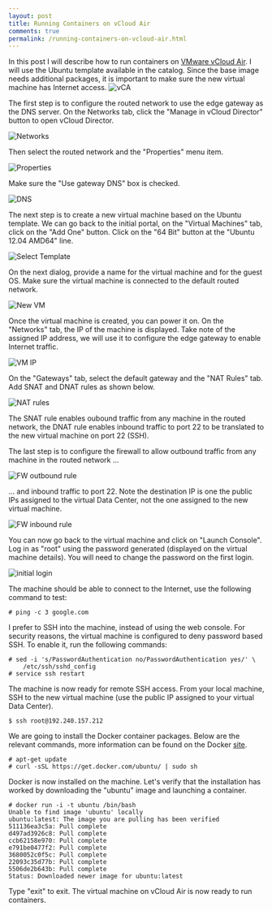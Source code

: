 ```yaml
---
layout: post
title: Running Containers on vCloud Air
comments: true
permalink: /running-containers-on-vcloud-air.html
---
```


In this post I will describe how to run containers on <a href="http://vcloud.vmware.com">VMware vCloud Air</a>. I will use the Ubuntu template available in the catalog. Since the base image needs additional packages, it is important to make sure the new virtual machine has Internet access. 
![vCA](../public/vmware-vcloud-air-1.png)

The first step is to configure the routed network to use the edge gateway as the DNS server. On the Networks tab, click the "Manage in vCloud Director" button to open vCloud Director.

![Networks](../public/networks-1.png)

Then select the routed network and the "Properties" menu item.

![Properties](../public/network-properties-1.png)

Make sure the "Use gateway DNS" box is checked.

![DNS](../public/use-gateway-dns.png)

The next step is to create a new virtual machine based on the Ubuntu template. We can go back to the initial portal, on the "Virtual Machines" tab, click on the "Add One" button. Click on the "64 Bit" button at the "Ubuntu 12.04 AMD64" line.

![Select Template](../public/select-template-1.png)

On the next dialog, provide a name for the virtual machine and for the guest OS. Make sure the virtual machine is connected to the default routed network.

![New VM](../public/new-vm.png)

Once the virtual machine is created, you can power it on. On the "Networks" tab, the IP of the machine is displayed. Take note of the assigned IP address, we will use it to configure the edge gateway to enable Internet traffic.

![VM IP](../public/vm-ip.png)

On the "Gateways" tab, select the default gateway and the "NAT Rules" tab. Add SNAT and DNAT rules as shown below.

![NAT rules](../public/nat-rules-1.png)

The SNAT rule enables oubound traffic from any machine in the routed network, the DNAT rule enables inbound traffic to port 22 to be translated to the new virtual machine on port 22 (SSH).

The last step is to configure the firewall to allow outbound traffic from any machine in the routed network ...

![FW outbound rule](../public/fw-rule-1.png)

... and inbound traffic to port 22. Note the destination IP is one the public IPs assigned to the virtual Data Center, not the one assigned to the new virtual machine.

![FW inbound rule](../public/fw-rule-2.png)

You can now go back to the virtual machine and click on "Launch Console". Log in as "root" using the password generated (displayed on the virtual machine details). You will need to change the password on the first login.

![initial login](../public/console-1.png)

The machine should be able to connect to the Internet, use the following command to test:

    # ping -c 3 google.com

I prefer to SSH into the machine, instead of using the web console. For security reasons, the virtual machine is configured to deny password based SSH. To enable it, run the following commands:

    # sed -i 's/PasswordAuthentication no/PasswordAuthentication yes/' \
        /etc/ssh/sshd_config
    # service ssh restart

The machine is now ready for remote SSH access. From your local machine, SSH to the new virtual machine (use the public IP assigned to your virtual Data Center).

    $ ssh root@192.240.157.212

We are going to install the Docker container packages. Below are the relevant commands, more information can be found on the Docker <a href="http://docs.docker.com/installation/ubuntulinux/#ubuntu-precise-1204-lts-64-bit">site</a>.

    # apt-get update
    # curl -sSL https://get.docker.com/ubuntu/ | sudo sh

Docker is now installed on the machine. Let's verify that the installation has worked by downloading the "ubuntu" image and launching a container.

    # docker run -i -t ubuntu /bin/bash
    Unable to find image 'ubuntu' locally
    ubuntu:latest: The image you are pulling has been verified
    511136ea3c5a: Pull complete 
    d497ad3926c8: Pull complete 
    ccb62158e970: Pull complete 
    e791be0477f2: Pull complete 
    3680052c0f5c: Pull complete 
    22093c35d77b: Pull complete 
    5506de2b643b: Pull complete 
    Status: Downloaded newer image for ubuntu:latest

Type "exit" to exit. The virtual machine on vCloud Air is now ready to run containers.

